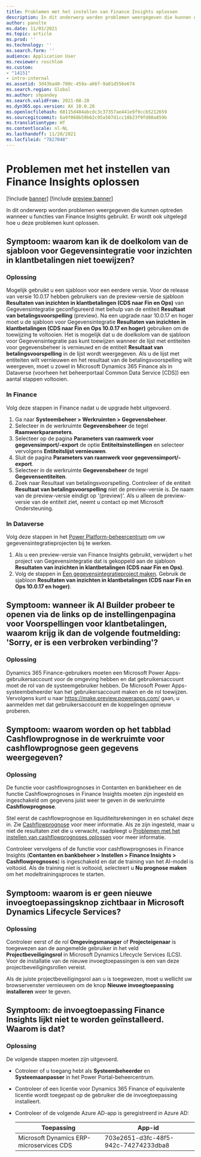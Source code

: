 ```yaml
---
title: Problemen met het instellen van Finance Insights oplossen
description: In dit onderwerp worden problemen weergegeven die kunnen optreden wanneer u functies van Finance Insights gebruikt. Er wordt ook uitgelegd hoe u deze problemen kunt oplossen.
author: panolte
ms.date: 11/03/2021
ms.topic: article
ms.prod: ''
ms.technology: ''
ms.search.form: ''
audience: Application User
ms.reviewer: roschlom
ms.custom:
- "14151"
- intro-internal
ms.assetid: 3d43ba40-780c-459a-a66f-9a01d556e674
ms.search.region: Global
ms.author: shpandey
ms.search.validFrom: 2021-08-20
ms.dyn365.ops.version: AX 10.0.20
ms.openlocfilehash: 68115d484abcdc3c37357ae441e9f9ccb5212659
ms.sourcegitcommit: 6a9f068b59b62c95a507d1cc18b23f9fd80a859b
ms.translationtype: HT
ms.contentlocale: nl-NL
ms.lasthandoff: 11/20/2021
ms.locfileid: "7827048"
---
```

# <a name="troubleshoot-finance-insights-setup-issues"></a>Problemen met het instellen van Finance Insights oplossen

[!include [banner](../includes/banner.md)]
[!include [preview banner](../includes/preview-banner.md)]

In dit onderwerp worden problemen weergegeven die kunnen optreden wanneer u functies van Finance Insights gebruikt. Er wordt ook uitgelegd hoe u deze problemen kunt oplossen.

## <a name="symptom-why-cant-i-map-the-customer-payment-insights-data-integration-template-destination-column"></a>Symptoom: waarom kan ik de doelkolom van de sjabloon voor Gegevensintegratie voor inzichten in klantbetalingen niet toewijzen?

### <a name="resolution"></a>Oplossing

Mogelijk gebruikt u een sjabloon voor een eerdere versie. Voor de release van versie 10.0.17 hebben gebruikers van de preview-versie de sjabloon **Resultaten van inzichten in klantbetalingen (CDS naar Fin en Ops)** van Gegevensintegratie geconfigureerd met behulp van de entiteit **Resultaat van betalingsvoorspelling** (preview). Na een upgrade naar 10.0.17 en hoger moet u de sjabloon voor Gegevensintegratie **Resultaten van inzichten in klantbetalingen (CDS naar Fin en Ops 10.0.17 en hoger)** gebruiken om de toewijzing te voltooien. Het is mogelijk dat u de doelkolom van de sjabloon voor Gegevensintegratie pas kunt toewijzen wanneer de lijst met entiteiten voor gegevensbeheer is vernieuwd en de entiteit **Resultaat van betalingsvoorspelling** in de lijst wordt weergegeven. Als u de lijst met entiteiten wilt vernieuwen en het resultaat van de betalingsvoorspelling wilt weergeven, moet u zowel in Microsoft Dynamics 365 Finance als in Dataverse (voorheen het beheerportaal Common Data Service \[CDS\]) een aantal stappen voltooien.

### <a name="in-finance"></a>In Finance

Volg deze stappen in Finance nadat u de upgrade hebt uitgevoerd.

1. Ga naar **Systeembeheer \> Werkruimten \> Gegevensbeheer**.
2. Selecteer in de werkruimte **Gegevensbeheer** de tegel **Raamwerkparameters**.
3. Selecteer op de pagina **Parameters van raamwerk voor gegevensimport/-export** de optie **Entiteitsinstellingen** en selecteer vervolgens **Entiteitslijst vernieuwen**.
4. Sluit de pagina **Parameters van raamwerk voor gegevensimport/-export**.
5. Selecteer in de werkruimte **Gegevensbeheer** de tegel **Gegevensentiteiten**.
6. Zoek naar Resultaat van betalingsvoorspelling. Controleer of de entiteit **Resultaat van betalingsvoorspelling** niet de preview-versie is. De naam van de preview-versie eindigt op '(preview)'. Als u alleen de preview-versie van de entiteit ziet, neemt u contact op met Microsoft Ondersteuning.

### <a name="in-dataverse"></a>In Dataverse

Volg deze stappen in het [Power Platform-beheercentrum](https://admin.powerplatform.microsoft.com/environments) om uw gegevensintegratieprojecten bij te werken.

1. Als u een preview-versie van Finance Insights gebruikt, verwijdert u het project van Gegevensintegratie dat is gekoppeld aan de sjabloon **Resultaten van inzichten in klantbetalingen (CDS naar Fin en Ops)**.
2. Volg de stappen in [Een gegevensintegratieproject maken](create-data-integrate-project.md). Gebruik de sjabloon **Resultaten van inzichten in klantbetalingen (CDS naar Fin en Ops 10.0.17 en hoger)**.

## <a name="symptom-when-i-try-to-open-ai-builder-by-using-the-links-on-the-customer-payment-predictions-setup-page-why-do-i-receive-the-following-error-message-sorry-theres-been-a-disconnect"></a>Symptoom: wanneer ik AI Builder probeer te openen via de links op de instellingenpagina voor Voorspellingen voor klantbetalingen, waarom krijg ik dan de volgende foutmelding: 'Sorry, er is een verbroken verbinding'?

### <a name="resolution"></a>Oplossing

Dynamics 365 Finance-gebruikers moeten een Microsoft Power Apps-gebruikersaccount voor de omgeving hebben en dat gebruikersaccount moet de rol van de systeemgebruiker hebben. De Microsoft Power Apps-systeembeheerder kan het gebruikersaccount maken en de rol toewijzen. Vervolgens kunt u naar <https://make.preview.powerapps.com/> gaan, u aanmelden met dat gebruikersaccount en de koppelingen opnieuw proberen.

## <a name="symptom-why-doesnt-the-cash-forecast-tab-in-the-cash-flow-forecast-workspace-show-any-data"></a>Symptoom: waarom worden op het tabblad Cashflowprognose in de werkruimte voor cashflowprognose geen gegevens weergegeven?

### <a name="resolution"></a>Oplossing

De functie voor cashflowprognoses in Contanten en bankbeheer en de functie Cashflowprognoses in Finance Insights moeten zijn ingesteld en ingeschakeld om gegevens juist weer te geven in de werkruimte **Cashflowprognose**.

Stel eerst de cashflowprognose en liquiditeitsrekeningen in en schakel deze in. Zie [Cashflowprognose](../cash-bank-management/cash-flow-forecasting.md) voor meer informatie. Als ze zijn ingesteld, maar u niet de resultaten ziet die u verwacht, raadpleegt u [Problemen met het instellen van cashflowprognoses oplossen](../cash-bank-management/cash-flow-forecasting-tsg.md) voor meer informatie.

Controleer vervolgens of de functie voor cashflowprognoses in Finance Insights (**Contanten en bankbeheer \> Instellen \> Finance Insights \> Cashflowprognoses**) is ingeschakeld en dat de training van het AI-model is voltooid. Als de training niet is voltooid, selecteert u **Nu prognose maken** om het modeltrainingsproces te starten.

## <a name="symptom-why-isnt-the-install-a-new-add-in-button-visible-in-microsoft-dynamics-lifecycle-services"></a>Symptoom: waarom is er geen nieuwe invoegtoepassingsknop zichtbaar in Microsoft Dynamics Lifecycle Services?

### <a name="resolution"></a>Oplossing

Controleer eerst of de rol **Omgevingsmanager** of **Projecteigenaar** is toegewezen aan de aangemelde gebruiker in het veld **Projectbeveiligingsrol** in Microsoft Dynamics Lifecycle Services (LCS). Voor de installatie van de nieuwe invoegtoepassingen is een van deze projectbeveiligingsrollen vereist.

Als de juiste projectbeveiligingsrol aan u is toegewezen, moet u wellicht uw browservenster vernieuwen om de knop **Nieuwe invoegtoepassing installeren** weer te geven.

## <a name="symptom-the-finance-insights-add-in-doesnt-seem-to-be-installing-why-is-that"></a>Symptoom: de invoegtoepassing Finance Insights lijkt niet te worden geïnstalleerd. Waarom is dat?

### <a name="resolution"></a>Oplossing

De volgende stappen moeten zijn uitgevoerd.

- Cotroleer of u toegang hebt als **Systeembeheerder** en **Systeemaanpasser** in het Power Portal-beheercentrum.
- Controleer of een licentie voor Dynamics 365 Finance of equivalente licentie wordt toegepast op de gebruiker die de invoegtoepassing installeert.
- Controleer of de volgende Azure AD-app is geregistreerd in Azure AD: 

  | Toepassing                  | App-id           |
  | ---------------------------- | ---------------- |
  | Microsoft Dynamics ERP-microservices CDS | 703e2651-d3fc-48f5-942c-74274233dba8 | 
  
